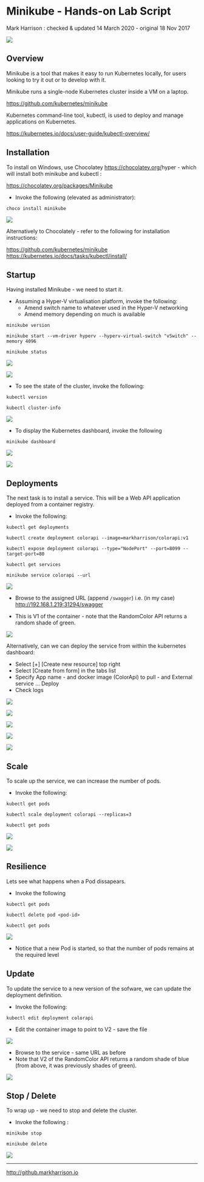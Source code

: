 # Minikube - Hands-on Lab Script

Mark Harrison : checked & updated 14 March 2020 - original 18 Nov 2017

![](Images/Minikube.png)

## Overview

Minikube is a tool that makes it easy to run Kubernetes locally, for users looking to try it out  or to develop with it.

Minikube runs a single-node Kubernetes cluster inside a VM on a laptop.

<https://github.com/kubernetes/minikube>

Kubernetes command-line tool, kubectl, is used to deploy and manage applications on Kubernetes.

<https://kubernetes.io/docs/user-guide/kubectl-overview/>

## Installation

To install on Windows, use Chocolatey <https://chocolatey.org/>hyper - which will install both minikube and kubectl :

<https://chocolatey.org/packages/Minikube>

- Invoke the following (elevated as administrator):

```text
choco install minikube
```

![](Images/MinikubeInstall.png)

Alternatively to Chocolately - refer to the following for installation instructions:

<https://github.com/kubernetes/minikube>
<https://kubernetes.io/docs/tasks/kubectl/install/>

## Startup

Having installed Minikube - we need to start it.

- Assuming a Hyper-V virtualisation platform, invoke the following:
  - Amend switch name to whatever used in the Hyper-V networking
  - Amend memory depending on much is available

```text
minikube version

minikube start --vm-driver hyperv --hyperv-virtual-switch "vSwitch" --memory 4096

minikube status
```

![](Images/MinikubeStart.png)

![](Images/MinikubeHyperV.png)

- To see the state of the cluster, invoke the following:

```text
kubectl version

kubectl cluster-info
```

![](Images/MinikubeClusterinfo.png)

- To display the Kubernetes dashboard, invoke the following

```text
minikube dashboard
```

![](Images/MinikubeDashboard.png)

![](Images/MinikubeDashboard2.png)

## Deployments

The next task is to install a service.  This will be a Web API application deployed from a container registry.

- Invoke the following:

```text
kubectl get deployments

kubectl create deployment colorapi --image=markharrison/colorapi:v1

kubectl expose deployment colorapi --type="NodePort" --port=8099 --target-port=80

kubectl get services

minikube service colorapi --url
```

![](Images/MinikubeDeployment.png)

- Browse to the assigned URL (append `/swagger`) i.e. (in my case) <http://192.168.1.219:31294/swagger>

- This is V1 of the container - note that the RandomColor API returns a random shade of green.

![](Images/MinikubeDeployedService.png)

Alternatively, can we can deploy the service from within the kubernetes dashboard:

- Select [+] [Create new resource] top right
- Select [Create from form] in the tabs list
- Specify App name - and docker image (ColorApi) to pull - and External service ... Deploy
- Check logs

![](Images/MinikubeDeploymentDB1.png)

![](Images/MinikubeDeploymentDB2.png)

![](Images/MinikubeDeploymentDB3.png)

![](Images/MinikubeDeploymentDB4.png)

![](Images/MinikubeDeploymentDB5.png)

## Scale

To scale up the service, we can increase the number of pods.

- Invoke the following:

```text
kubectl get pods

kubectl scale deployment colorapi --replicas=3

kubectl get pods
```

![](Images/MinikubeScale.png)

![](Images/MinikubeScaleDB.png)

## Resilience

Lets see what happens when a Pod dissapears.

- Invoke the following

```text
kubectl get pods

kubectl delete pod <pod-id>

kubectl get pods
```

![](Images/MinikubeKillPod.png)

- Notice that a new Pod is started, so that the number of pods remains at the required level

## Update

To update the service to a new version of the sofware, we can update the deployment definition.

- Invoke the following:

```text
kubectl edit deployment colorapi
```

- Edit the container image to point to V2 - save the file

![](Images/MinikubeUpdate.png)

- Browse to the service - same URL as before
- Note that V2 of the RandomColor API returns a random shade of blue (from above, it was previously shades of green).

![](Images/MinikubeDeployedService2.png)

## Stop / Delete

To wrap up - we need to stop and delete the cluster.

- Invoke the following :

```text
minikube stop

minikube delete
```

![](Images/MinikubeDelete.png)

---
<http://github.markharrison.io>

